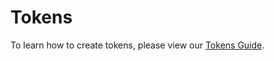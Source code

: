 # Tokens

To learn how to create tokens, please view our [Tokens Guide](https://nexus.io/ResourceHub/tokens).
